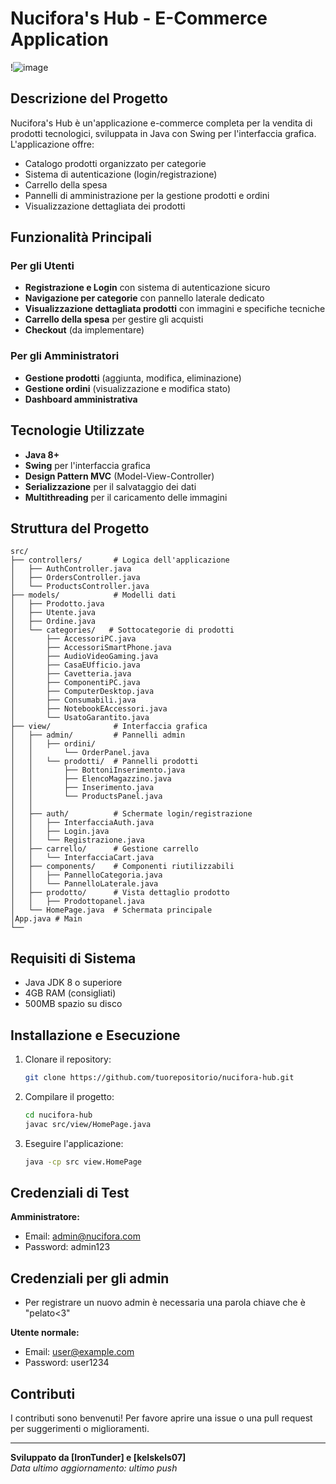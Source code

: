 # Nucifora's Hub - E-Commerce Application

!![image](https://github.com/user-attachments/assets/a88a411a-8dd7-456d-b234-917f97fe6bc5)

## Descrizione del Progetto

Nucifora's Hub è un'applicazione e-commerce completa per la vendita di prodotti tecnologici, sviluppata in Java con Swing per l'interfaccia grafica. L'applicazione offre:

- Catalogo prodotti organizzato per categorie
- Sistema di autenticazione (login/registrazione)
- Carrello della spesa
- Pannelli di amministrazione per la gestione prodotti e ordini
- Visualizzazione dettagliata dei prodotti

## Funzionalità Principali

### Per gli Utenti
- **Registrazione e Login** con sistema di autenticazione sicuro
- **Navigazione per categorie** con pannello laterale dedicato
- **Visualizzazione dettagliata prodotti** con immagini e specifiche tecniche
- **Carrello della spesa** per gestire gli acquisti
- **Checkout** (da implementare)

### Per gli Amministratori
- **Gestione prodotti** (aggiunta, modifica, eliminazione)
- **Gestione ordini** (visualizzazione e modifica stato)
- **Dashboard amministrativa**

## Tecnologie Utilizzate

- **Java 8+**
- **Swing** per l'interfaccia grafica
- **Design Pattern MVC** (Model-View-Controller)
- **Serializzazione** per il salvataggio dei dati
- **Multithreading** per il caricamento delle immagini

## Struttura del Progetto

```
src/
├── controllers/       # Logica dell'applicazione
│   ├── AuthController.java 
│   ├── OrdersController.java
│   └── ProductsController.java
├── models/            # Modelli dati
│   ├── Prodotto.java 
│   ├── Utente.java
│   ├── Ordine.java
│   └── categories/   # Sottocategorie di prodotti
│       ├── AccessoriPC.java
│       ├── AccessoriSmartPhone.java
│       ├── AudioVideoGaming.java
│       ├── CasaEUfficio.java
│       ├── Cavetteria.java
│       ├── ComponentiPC.java
│       ├── ComputerDesktop.java
│       ├── Consumabili.java
│       ├── NotebookEAccessori.java
│       └── UsatoGarantito.java
├── view/              # Interfaccia grafica
│   ├── admin/         # Pannelli admin
│   │   ├── ordini/
│   │       └── OrderPanel.java
│   │   └── prodotti/  # Pannelli prodotti
│   │       ├── BottoniInserimento.java
│   │       ├── ElencoMagazzino.java
│   │       ├── Inserimento.java
│   │       └── ProductsPanel.java
│   │
│   ├── auth/          # Schermate login/registrazione
│   │   ├── InterfacciaAuth.java
│   │   ├── Login.java
│   │   └── Registrazione.java
│   ├── carrello/      # Gestione carrello
│   │   └── InterfacciaCart.java
│   ├── components/    # Componenti riutilizzabili
│   │   ├── PannelloCategoria.java
│   │   └── PannelloLaterale.java
│   ├── prodotto/      # Vista dettaglio prodotto
│   │   ├── Prodottopanel.java
│   └── HomePage.java  # Schermata principale
│App.java # Main
└──
```

## Requisiti di Sistema

- Java JDK 8 o superiore
- 4GB RAM (consigliati)
- 500MB spazio su disco

## Installazione e Esecuzione

1. Clonare il repository:
   ```bash
   git clone https://github.com/tuorepositorio/nucifora-hub.git
   ```

2. Compilare il progetto:
   ```bash
   cd nucifora-hub
   javac src/view/HomePage.java
   ```

3. Eseguire l'applicazione:
   ```bash
   java -cp src view.HomePage
   ```

## Credenziali di Test

**Amministratore:**
- Email: admin@nucifora.com
- Password: admin123

## Credenziali per gli admin
- Per registrare un nuovo admin è necessaria
  una parola chiave che è "pelato<3"

**Utente normale:**
- Email: user@example.com
- Password: user1234

## Contributi

I contributi sono benvenuti! Per favore aprire una issue o una pull request per suggerimenti o miglioramenti.

---

**Sviluppato da [IronTunder] e [kelskels07]**  
*Data ultimo aggiornamento: ultimo push*
